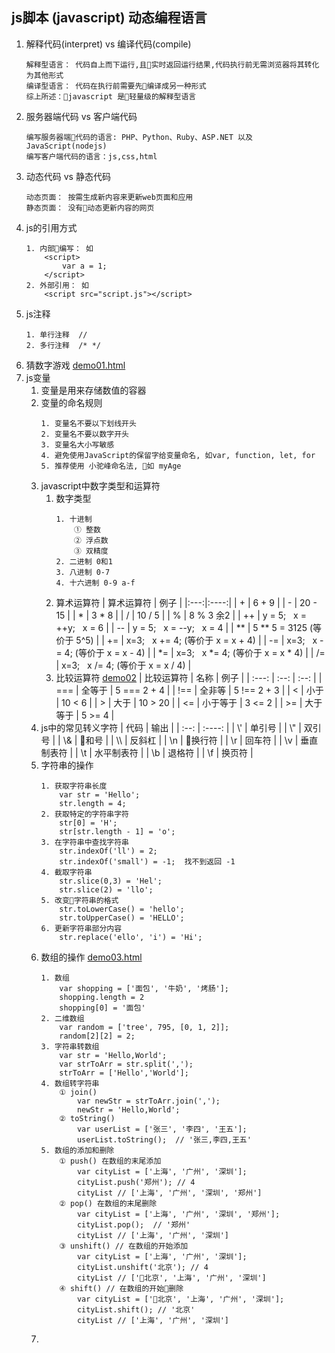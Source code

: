 ## js脚本 (javascript)  动态编程语言
1. 解释代码(interpret) vs 编译代码(compile)
    ```
    解释型语言： 代码自上而下运行,且实时返回运行结果,代码执行前无需浏览器将其转化为其他形式
    编译型语言： 代码在执行前需要先编译成另一种形式
    综上所述：javascript 是轻量级的解释型语言
2. 服务器端代码 vs 客户端代码
    ```
    编写服务器端代码的语言: PHP、Python、Ruby、ASP.NET 以及 JavaScript(nodejs)
    编写客户端代码的语言：js,css,html
    ```
3. 动态代码 vs 静态代码
    ```
    动态页面： 按需生成新内容来更新web页面和应用
    静态页面： 没有动态更新内容的网页
    ```
4. js的引用方式
    ```
    1. 内部编写： 如
        <script>
            var a = 1;
        </script>
    2. 外部引用： 如
        <script src="script.js"></script>
    ```
5. js注释
    ``` 
    1. 单行注释  //
    2. 多行注释  /* */
    ```
6. 猜数字游戏 [demo01.html](./demo01.html)    
7. js变量
    1. 变量是用来存储数值的容器
    2. 变量的命名规则
        ```
        1. 变量名不要以下划线开头
        2. 变量名不要以数字开头
        3. 变量名大小写敏感
        4. 避免使用JavaScript的保留字给变量命名, 如var, function, let, for
        5. 推荐使用 小驼峰命名法, 如 myAge
       ```
    3. javascript中数字类型和运算符
        1. 数字类型
            ```
            1. 十进制
                ① 整数
                ② 浮点数
                ③ 双精度
            2. 二进制 0和1
            3. 八进制 0-7
            4. 十六进制 0-9 a-f
            ```
        2. 算术运算符
            | 算术运算符 | 例子 |
            |:---:|:----:|
            | + | 6 + 9 |
            | - | 20 - 15 |
            | * | 3 * 8 |
            | / | 10 / 5 |
            | % | 8 % 3 余2 |
            | ++ | y = 5; &nbsp; x = ++y; &nbsp; x = 6 |
            | -- | y = 5; &nbsp; x = --y; &nbsp; x = 4 |
            | ** | 5 ** 5 = 3125 (等价于 5^5) |
            | += | x=3; &nbsp; x += 4; (等价于 x = x + 4) |
            | -= | x=3; &nbsp; x -= 4; (等价于 x = x - 4) |
            | *= | x=3; &nbsp; x *= 4; (等价于 x = x * 4) |
            | /= | x=3; &nbsp; x /= 4; (等价于 x = x / 4) |
        3. 比较运算符 [demo02](demo02.html)
            | 比较运算符 | 名称 | 例子 |
            | :---: | :--: | :--: |
            | === | 全等于 | 5 === 2 + 4 |
            | !== | 全非等 | 5 !== 2 + 3 |
            | < | 小于 | 10 < 6 |
            | > | 大于 | 10 > 20 |
            | <= | 小于等于 | 3 <= 2 |
            | >= | 大于等于 | 5 >= 4 |
    4. js中的常见转义字符
        | 代码 | 输出 |
        | :--: | :----: |
        | \\' | 单引号 |
        | \\" | 双引号 |
        | \\& | 和号 |
        | \\\\ | 反斜杠 |
        | \n | 换行符 |
        | \r | 回车符 |
        | \v | 垂直制表符 |
        | \t | 水平制表符 |
        | \b | 退格符 |
        | \f | 换页符 |
    5. 字符串的操作
        ```
        1. 获取字符串长度  
            var str = 'Hello';
            str.length = 4;
        2. 获取特定的字符串字符
            str[0] = 'H';
            str[str.length - 1] = 'o';
        3. 在字符串中查找字符串
            str.indexOf('ll') = 2;
            str.indexOf('small') = -1;  找不到返回 -1
        4. 截取字符串
            str.slice(0,3) = 'Hel';
            str.slice(2) = 'llo';
        5. 改变字符串的格式
            str.toLowerCase() = 'hello';
            str.toUpperCase() = 'HELLO';
        6. 更新字符串部分内容
            str.replace('ello', 'i') = 'Hi';
        ```
    6. 数组的操作 [demo03.html](demo03.html)
        ```
        1. 数组
            var shopping = ['面包', '牛奶', '烤肠'];
            shopping.length = 2
            shopping[0] = '面包'
        2. 二维数组
            var random = ['tree', 795, [0, 1, 2]];
            random[2][2] = 2;
        3. 字符串转数组
            var str = 'Hello,World';
            var strToArr = str.split(',');
            strToArr = ['Hello','World'];
        4. 数组转字符串
            ① join()
                var newStr = strToArr.join(',');
                newStr = 'Hello,World';
            ② toString()
                var userList = ['张三', '李四', '王五'];
                userList.toString();  // '张三,李四,王五'
        5. 数组的添加和删除
            ① push() 在数组的末尾添加
                var cityList = ['上海', '广州', '深圳'];
                cityList.push('郑州'); // 4
                cityList // ['上海', '广州', '深圳', '郑州']
            ② pop() 在数组的末尾删除
                var cityList = ['上海', '广州', '深圳', '郑州'];
                cityList.pop();  // '郑州'
                cityList // ['上海', '广州', '深圳']
            ③ unshift() // 在数组的开始添加
                var cityList = ['上海', '广州', '深圳'];
                cityList.unshift('北京'); // 4
                cityList // ['北京', '上海', '广州', '深圳']
            ④ shift() // 在数组的开始删除
                var cityList = ['北京', '上海', '广州', '深圳'];
                cityList.shift(); // '北京'
                cityList // ['上海', '广州', '深圳']
        ```
    7. 




        
        


